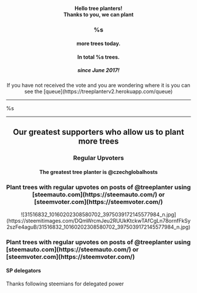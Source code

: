 <center>
  <h4>Hello tree planters!<br /> Thanks to you, we can plant </h4>
  <h3>%s</h3><h4> more trees today. </h4>
  <h4>In total  %s trees.</h4>
  <h5> since June 2017!</h5>
</center>

<center>If you have not received the vote and you are wondering where it is you can see the [queue](https://treeplanterv2.herokuapp.com/queue)</center>

---

%s

---

<center>
<h2>Our greatest supporters who allow us to plant more trees</h2>
<h3>Regular Upvoters</h3>
<h4>The greatest tree planter is @czechglobalhosts</h4>
<h3>Plant trees with regular upvotes on posts of @treeplanter using [steemauto.com](https://steemauto.com/) or [steemvoter.com](https://steemvoter.com/)</h3>
</center>
<center>![31516832_10160202308580702_3975039172145577984_n.jpg](https://steemitimages.com/DQmWrcmJeu2RUUkKtckwTAfCgLn78ornfFkSy2szFe4aguB/31516832_10160202308580702_3975039172145577984_n.jpg)</center>
<h3>Plant trees with regular upvotes on posts of @treeplanter using [steemauto.com](https://steemauto.com/) or [steemvoter.com](https://steemvoter.com/)</h3>

<h4>SP delegators</h4>
Thanks following steemians for delegated power
